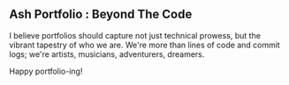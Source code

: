 ## Ash Portfolio : Beyond The Code

I believe portfolios should capture not just technical prowess, but the vibrant tapestry of who we are. We're more than lines of code and commit logs; we're artists, musicians, adventurers, dreamers. 

Happy portfolio-ing!
